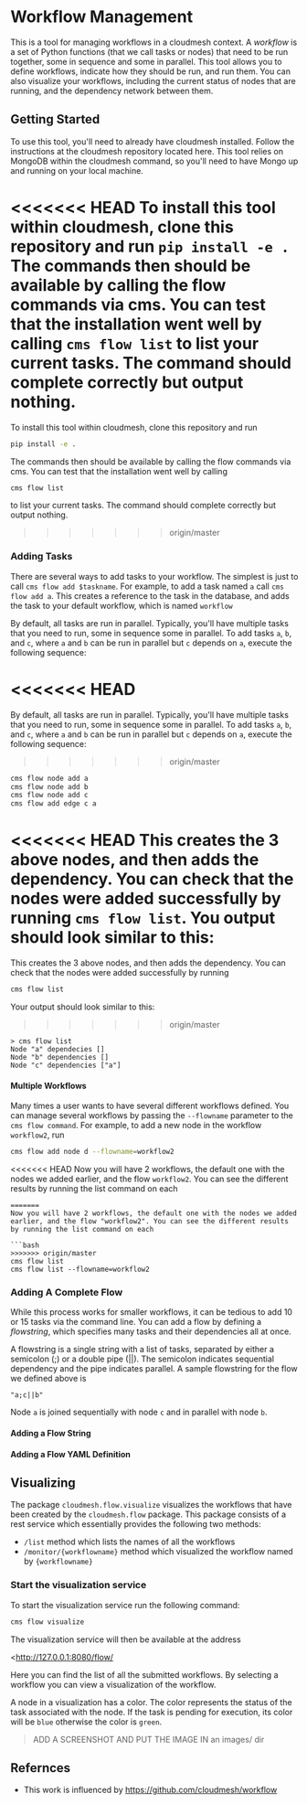 # Workflow Management

This is a tool for managing workflows in a cloudmesh context. A
*workflow* is a set of Python functions (that we call tasks or nodes)
that need to be run together, some in sequence and some in
parallel. This tool allows you to define workflows, indicate how they
should be run, and run them. You can also visualize your workflows,
including the current status of nodes that are running, and the
dependency network between them.

## Getting Started

To use this tool, you'll need to already have cloudmesh
installed. Follow the instructions at the cloudmesh repository located
here. This tool relies on MongoDB within the cloudmesh command, so
you'll need to have Mongo up and running on your local machine.

<<<<<<< HEAD
To install this tool within cloudmesh, clone this repository and run
`pip install -e .` The commands then should be available by calling
the flow commands via cms. You can test that the installation went
well by calling `cms flow list` to list your current tasks. The
command should complete correctly but output nothing.
=======
To install this tool within cloudmesh, clone this repository and run 

```bash
pip install -e .
```

The commands then should be available by calling the flow commands via cms. You can test that the installation went well by calling 

```bash
cms flow list
```

to list your current tasks. The command should complete correctly but output nothing.
>>>>>>> origin/master

### Adding Tasks

There are several ways to add tasks to your workflow. The simplest is
just to call `cms flow add $taskname`. For example, to add a task
named `a` call `cms flow add a`. This creates a reference to the task
in the database, and adds the task to your default workflow, which is
named `workflow`

By default, all tasks are run in parallel. Typically, you'll have
multiple tasks that you need to run, some in sequence some in
parallel. To add tasks `a`, `b`, and `c`, where `a` and `b` can be run
in parallel but `c` depends on `a`, execute the following sequence:

<<<<<<< HEAD
=======
By default, all tasks are run in parallel. Typically, you'll have multiple tasks that you need to run, some in sequence some in parallel. To add tasks `a`, `b`, and `c`, where `a` and `b` can be run in parallel but `c` depends on `a`, execute the following sequence:

>>>>>>> origin/master
```bash
cms flow node add a
cms flow node add b
cms flow node add c
cms flow add edge c a
```

<<<<<<< HEAD
This creates the 3 above nodes, and then adds the dependency. You can
check that the nodes were added successfully by running `cms flow
list`. You output should look similar to this:
=======
This creates the 3 above nodes, and then adds the dependency. You can check that the nodes were added successfully by running 

```bash
cms flow list
```
Your output should look similar to this:
>>>>>>> origin/master

```commandline
> cms flow list
Node "a" dependecies []
Node "b" dependencies []
Node "c" dependencies ["a"]

```
#### Multiple Workflows

Many times a user wants to have several different workflows
defined. You can manage several workflows by passing the `--flowname`
parameter to the `cms flow command`. For example, to add a new node in
the workflow `workflow2`, run

```bash
cms flow add node d --flowname=workflow2
```

<<<<<<< HEAD
Now you will have 2 workflows, the default one with the nodes we added
earlier, and the flow `workflow2`. You can see the different results
by running the list command on each

```commandline
=======
Now you will have 2 workflows, the default one with the nodes we added earlier, and the flow "workflow2". You can see the different results by running the list command on each

```bash
>>>>>>> origin/master
cms flow list
cms flow list --flowname=workflow2
```

### Adding A Complete Flow

While this process works for smaller workflows, it can be tedious to
add 10 or 15 tasks via the command line. You can add a flow by
defining a *flowstring*, which specifies many tasks and their
dependencies all at once.

A flowstring is a single string with a list of tasks, separated by
either a semicolon (;) or a double pipe (||). The semicolon indicates
sequential dependency and the pipe indicates parallel. A sample
flowstring for the flow we defined above is

`"a;c||b"`

Node `a` is joined sequentially with node `c` and in parallel with
node `b`.

#### Adding a Flow String

#### Adding a Flow YAML Definition

## Visualizing

The package `cloudmesh.flow.visualize` visualizes the workflows that have been created by the `cloudmesh.flow` package.
This package consists of a rest service which essentially provides the following two methods:
* `/list` method which lists the names of all the workflows
* `/monitor/{workflowname}` method which visualized the workflow named by `{workflowname}`  

### Start the visualization service

To start the visualization service run the following command:

```bash
cms flow visualize
```
The visualization service will then be available at the address 

<http://127.0.0.1:8080/flow/

Here you can find the list of all the submitted workflows. By selecting a workflow you can 
view a visualization of the workflow. 

A node in a visualization has a color. The color represents the status of the task associated with the node. If the task is pending for execution, its color will be `blue` otherwise the color is `green`.

> ADD A SCREENSHOT AND PUT THE IMAGE IN an images/ dir


## Refernces

* This work is influenced by <https://github.com/cloudmesh/workflow>
